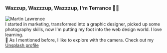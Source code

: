 ### Wazzup, Wazzzup, Wazzzup, I'm Terrance ✌🏾
![Martin Lawrence](https://pbs.twimg.com/tweet_video_thumb/DzfvyV0U0AACgQS.jpg)</br>
I started in marketing, transformed into a graphic designer, picked up some photography skills, now I'm putting my foot into the web design world. I love learning.</br>
    📸 As I mentioned before, I like to explore with the camera. Check out my [Unsplash profile](https://unsplash.com/@tkr92)
<!--
**terranceraper/terranceraper** is a ✨ _special_ ✨ repository because its `README.md` (this file) appears on your GitHub profile.


-->
